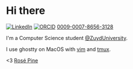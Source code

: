 # Hi there

[![LinkedIn](https://img.shields.io/badge/-LinkedIn-0077B5)](https://www.linkedin.com/in/jordyslagter)
[![ORCID](https://orcid.org/sites/default/files/images/orcid_16x16.png)](https://orcid.org/0009-0007-8656-3128) [0009-0007-8656-3128](https://orcid.org/0009-0007-8656-3128)

I'm a Computer Science student [@ZuydUniversity](https://github.com/ZuydUniversity).

I use ghostty on MacOS with [vim](https://github.com/jordyslagter/vim) and [tmux](https://github.com/jordyslagter/tmux).

<3 [Rosé Pine](https://www.rosepinetheme.com)
